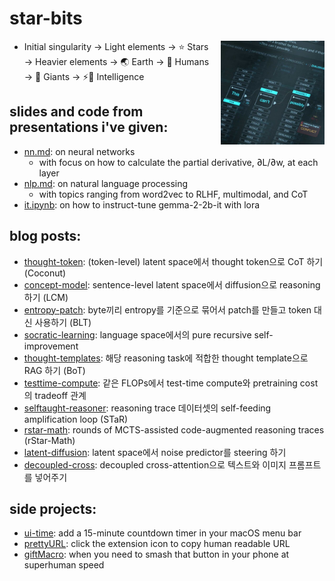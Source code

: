 # star-bits

<style>
.headshot{
  float:right;
  width:clamp(100px,33%,250px);  /*  w = min(max(100,0.33 W),250)  */
  margin:0 0 1em 1em;  /* top right bottom left */
  aspect-ratio:1/1;  /* 9/16 */
  height:auto;
  object-fit:cover;
}
</style>
<img src="assets/portrait.jpg" alt="headshot" class="headshot">

- Initial singularity → Light elements → ⭐ Stars → Heavier elements → 🌏 Earth → 👫 Humans → 👣 Giants → ⚡🧠 Intelligence

## slides and code from presentations i've given:
- [nn.md](https://github.com/star-bits/sogangparrot/blob/main/nn.md): on neural networks
  - with focus on how to calculate the partial derivative, ∂L/∂w, at each layer
- [nlp.md](https://github.com/star-bits/sogangparrot/blob/main/nlp.md): on natural language processing
  - with topics ranging from word2vec to RLHF, multimodal, and CoT
- [it.ipynb](https://colab.research.google.com/github/star-bits/sogangparrot/blob/main/it.ipynb): on how to instruct-tune gemma-2-2b-it with lora

## blog posts:
- [thought-token](posts/thought-token.html): (token-level) latent space에서 thought token으로 CoT 하기 (Coconut)
- [concept-model](posts/concept-model.html): sentence-level latent space에서 diffusion으로 reasoning 하기 (LCM)
- [entropy-patch](posts/entropy-patch.html): byte끼리 entropy를 기준으로 묶어서 patch를 만들고 token 대신 사용하기 (BLT)
- [socratic-learning](posts/socratic-learning.html): language space에서의 pure recursive self-improvement
- [thought-templates](posts/thought-templates.html): 해당 reasoning task에 적합한 thought template으로 RAG 하기 (BoT)
- [testtime-compute](posts/testtime-compute.html): 같은 FLOPs에서 test-time compute와 pretraining cost의 tradeoff 관계
- [selftaught-reasoner](posts/selftaught-reasoner.html): reasoning trace 데이터셋의 self-feeding amplification loop (STaR)
- [rstar-math](posts/rstar-math.html): rounds of MCTS-assisted code-augmented reasoning traces (rStar-Math)
- [latent-diffusion](posts/latent-diffusion.html): latent space에서 noise predictor를 steering 하기
- [decoupled-cross](posts/decoupled-cross.html): decoupled cross-attention으로 텍스트와 이미지 프롬프트를 넣어주기

## side projects:
- [ui-time](https://github.com/star-bits/ui-time): add a 15-minute countdown timer in your macOS menu bar
- [prettyURL](https://github.com/star-bits/prettyURL): click the extension icon to copy human readable URL
- [giftMacro](https://github.com/star-bits/giftMacro): when you need to smash that button in your phone at superhuman speed
